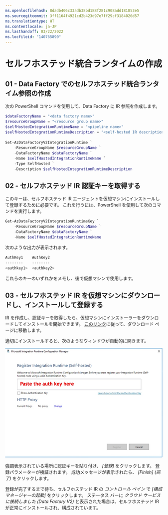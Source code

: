 ```yaml
---
ms.openlocfilehash: 8dadb406c33adb38bd188f281c908add181853e5
ms.sourcegitcommit: 3ff1164f4921cd2b423d97e7ff29cf3184026d57
ms.translationtype: HT
ms.contentlocale: ja-JP
ms.lasthandoff: 03/22/2022
ms.locfileid: "140765890"
---
```

# <a name="creating-the-self-hosted-integration-runtime"></a>セルフホステッド統合ランタイムの作成

## <a name="01---creating-the-self-hosted-integration-runtime-reference-on-data-factory"></a>01 - Data Factory でのセルフホステッド統合ランタイム参照の作成

次の PowerShell コマンドを使用して、Data Factory に IR 参照を作成します。

```powershell
$dataFactoryName = "<data factory name>"
$resourceGroupName = "<resource group name>"
$selfHostedIntegrationRuntimeName = "<pipeline name>"
$selfHostedIntegrationRuntimeDescription = "<self-hosted IR description>"

Set-AzDataFactoryV2IntegrationRuntime `
    -ResourceGroupName $resourceGroupName `
    -DataFactoryName $dataFactoryName `
    -Name $selfHostedIntegrationRuntimeName `
    -Type SelfHosted `
    -Description $selfHostedIntegrationRuntimeDescription
```

## <a name="02---retrieve-the-self-hosted-ir-authentication-key"></a>02 - セルフホステッド IR 認証キーを取得する

このキーは、セルフホステッド IR エージェントを仮想マシンにインストールして登録するために必要です。 これを行うには、PowerShell を使用して次のコマンドを実行します。

```powershell
Get-AzDataFactoryV2IntegrationRuntimeKey `
    -ResourceGroupName $resourceGroupName `
    -DataFactoryName $dataFactoryName `
    -Name $selfHostedIntegrationRuntimeName
```

次のような出力が表示されます。

```powershell
AuthKey1    AuthKey2
--------    --------
<authkey1>  <authkey2>
```

これらのキーのいずれかをメモし、後で仮想マシンで使用します。

## <a name="03---download-install-and-register-the-self-hosted-ir-on-the-virtual-machine"></a>03 - セルフホステッド IR を仮想マシンにダウンロードし、インストールして登録する

IR を作成し、認証キーを取得したら、仮想マシンにインストーラーをダウンロードしてインストールを開始できます。 [このリンク](https://www.microsoft.com/en-us/download/details.aspx?id=39717)に従って、ダウンロード ページに移動します。

適切にインストールすると、次のようなウィンドウが自動的に開きます。

![セルフホステッド統合ランタイム構成ウィンドウ](self-hosted-ir/self-hosted-ir-config-screen.jpg)

強調表示されている場所に認証キーを貼り付け、 *[登録]* をクリックします。
登録パラメーターが検証されます。 成功メッセージが表示されたら、 *[Finish] (完了)* をクリックします。

登録が完了するまで待ち、セルフホステッド IR の *コントロール ペイン* で *[構成マネージャーの起動]* をクリックします。 ステータス バーに *クラウド サービスに接続しました (Data Factory V2)* と表示された場合は、セルフホステッド IR が正常にインストールされ、構成されています。